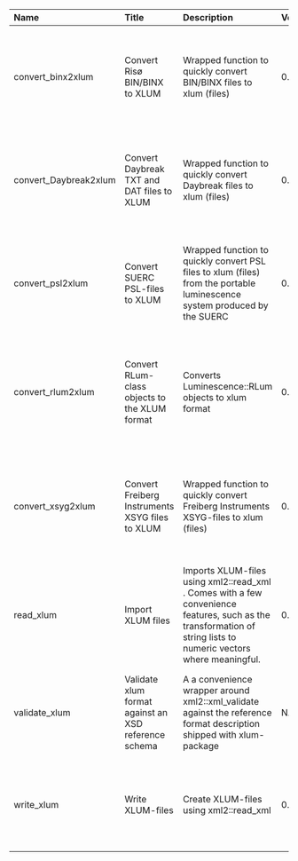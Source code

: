 

| Name                  | Title                                                | Description                                                                                                                                                       | Version | m.Date | m.Time | Author                                                                                        | Citation                                                                                                                                                                                                             |
|:----------------------|:-----------------------------------------------------|:------------------------------------------------------------------------------------------------------------------------------------------------------------------|:--------|:-------|:-------|:----------------------------------------------------------------------------------------------|:---------------------------------------------------------------------------------------------------------------------------------------------------------------------------------------------------------------------|
| convert_binx2xlum     | Convert Risø BIN/BINX to XLUM                        | Wrapped function to quickly convert BIN/BINX files to  xlum  (files)                                                                                              | 0.1.0   | NA     | NA     | Sebastian Kreutzer, Institute of Geography, Heidelberg University, Heidelberg (Germany) -  | Kreutzer, S., 2022. convert_binx2xlum(): Convert Risø BIN/BINX to XLUM. Function version 0.1.0. In: Kreutzer, S., 2022. xlum: Read, Write, and Convert XLUM Data. R package version 0.1.0.9000-91.                   |
| convert_Daybreak2xlum | Convert Daybreak TXT and DAT files to XLUM           | Wrapped function to quickly convert Daybreak files to  xlum  (files)                                                                                              | 0.1.0   | NA     | NA     | Sebastian Kreutzer, Institute of Geography, Heidelberg University, Heidelberg (Germany) -  | Kreutzer, S., 2022. convert_Daybreak2xlum(): Convert Daybreak TXT and DAT files to XLUM. Function version 0.1.0. In: Kreutzer, S., 2022. xlum: Read, Write, and Convert XLUM Data. R package version 0.1.0.9000-91.  |
| convert_psl2xlum      | Convert SUERC PSL-files to XLUM                      | Wrapped function to quickly convert PSL files to  xlum  (files) from the portable luminescence system produced by the SUERC                                       | 0.1.0   | NA     | NA     | Sebastian Kreutzer, Institute of Geography, Heidelberg University, Heidelberg (Germany) -  | Kreutzer, S., 2022. convert_psl2xlum(): Convert SUERC PSL-files to XLUM. Function version 0.1.0. In: Kreutzer, S., 2022. xlum: Read, Write, and Convert XLUM Data. R package version 0.1.0.9000-91.                  |
| convert_rlum2xlum     | Convert RLum-class objects to the XLUM format        | Converts  Luminescence::RLum  objects to xlum format                                                                                                              | 0.1.0   | NA     | NA     | Sebastian Kreutzer, Institute of Geography, Heidelberg University, Heidelberg (Germany) -  | Kreutzer, S., 2022. convert_rlum2xlum(): Convert RLum-class objects to the XLUM format. Function version 0.1.0. In: Kreutzer, S., 2022. xlum: Read, Write, and Convert XLUM Data. R package version 0.1.0.9000-91.   |
| convert_xsyg2xlum     | Convert Freiberg Instruments XSYG files to XLUM      | Wrapped function to quickly convert Freiberg Instruments XSYG-files to  xlum  (files)                                                                             | 0.1.0   | NA     | NA     | Sebastian Kreutzer, Institute of Geography, Heidelberg University, Heidelberg (Germany) -  | Kreutzer, S., 2022. convert_xsyg2xlum(): Convert Freiberg Instruments XSYG files to XLUM. Function version 0.1.0. In: Kreutzer, S., 2022. xlum: Read, Write, and Convert XLUM Data. R package version 0.1.0.9000-91. |
| read_xlum             | Import XLUM files                                    | Imports XLUM-files using  xml2::read_xml . Comes with a few convenience features, such as the transformation of string lists to numeric vectors where meaningful. | 0.1.0   | NA     | NA     | Sebastian Kreutzer, Institute of Geography, Heidelberg University, Heidelberg (Germany) -  | Kreutzer, S., 2022. read_xlum(): Import XLUM files. Function version 0.1.0. In: Kreutzer, S., 2022. xlum: Read, Write, and Convert XLUM Data. R package version 0.1.0.9000-91.                                       |
| validate_xlum         | Validate xlum format against an XSD reference schema | A a convenience wrapper around  xml2::xml_validate  against the reference format description shipped with  xlum-package                                           | NA      | NA     | NA     | Sebastian Kreutzer, Geography & Earth Sciences, Aberystwyth University -                   | Kreutzer, S., 2022. validate_xlum(): Validate xlum format against an XSD reference schema. In: Kreutzer, S., 2022. xlum: Read, Write, and Convert XLUM Data. R package version 0.1.0.9000-91.                        |
| write_xlum            | Write XLUM-files                                     | Create XLUM-files using  xml2::read_xml                                                                                                                           | 0.1.0   | NA     | NA     | Sebastian Kreutzer, Institute of Geography, Heidelberg University, Heidelberg (Germany) -  | Kreutzer, S., 2022. write_xlum(): Write XLUM-files. Function version 0.1.0. In: Kreutzer, S., 2022. xlum: Read, Write, and Convert XLUM Data. R package version 0.1.0.9000-91.                                       |

